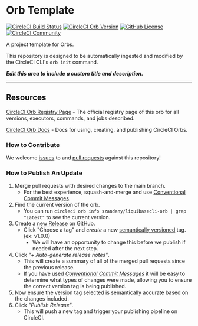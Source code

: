 # Orb Template


[![CircleCI Build Status](https://circleci.com/gh/szandany/liquibasecli-orb.svg?style=shield "CircleCI Build Status")](https://circleci.com/gh/szandany/liquibasecli-orb) [![CircleCI Orb Version](https://badges.circleci.com/orbs/szandany/liquibasecli-orb.svg)](https://circleci.com/orbs/registry/orb/szandany/liquibasecli-orb) [![GitHub License](https://img.shields.io/badge/license-MIT-lightgrey.svg)](https://raw.githubusercontent.com/szandany/liquibasecli-orb/master/LICENSE) [![CircleCI Community](https://img.shields.io/badge/community-CircleCI%20Discuss-343434.svg)](https://discuss.circleci.com/c/ecosystem/orbs)



A project template for Orbs.

This repository is designed to be automatically ingested and modified by the CircleCI CLI's `orb init` command.

_**Edit this area to include a custom title and description.**_

---

## Resources

[CircleCI Orb Registry Page](https://circleci.com/orbs/registry/orb/szandany/liquibasecli-orb) - The official registry page of this orb for all versions, executors, commands, and jobs described.

[CircleCI Orb Docs](https://circleci.com/docs/2.0/orb-intro/#section=configuration) - Docs for using, creating, and publishing CircleCI Orbs.

### How to Contribute

We welcome [issues](https://github.com/szandany/liquibasecli-orb/issues) to and [pull requests](https://github.com/szandany/liquibasecli-orb/pulls) against this repository!

### How to Publish An Update
1. Merge pull requests with desired changes to the main branch.
    - For the best experience, squash-and-merge and use [Conventional Commit Messages](https://conventionalcommits.org/).
2. Find the current version of the orb.
    - You can run `circleci orb info szandany/liquibasecli-orb | grep "Latest"` to see the current version.
3. Create a [new Release](https://github.com/szandany/liquibasecli-orb/releases/new) on GitHub.
    - Click "Choose a tag" and _create_ a new [semantically versioned](http://semver.org/) tag. (ex: v1.0.0)
      - We will have an opportunity to change this before we publish if needed after the next step.
4.  Click _"+ Auto-generate release notes"_.
    - This will create a summary of all of the merged pull requests since the previous release.
    - If you have used _[Conventional Commit Messages](https://conventionalcommits.org/)_ it will be easy to determine what types of changes were made, allowing you to ensure the correct version tag is being published.
5. Now ensure the version tag selected is semantically accurate based on the changes included.
6. Click _"Publish Release"_.
    - This will push a new tag and trigger your publishing pipeline on CircleCI.